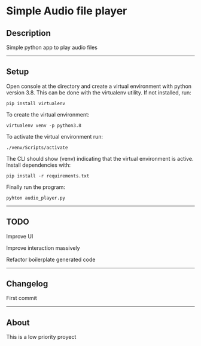 # Simple Audio file player

## Description
Simple python app to play audio files

___

## Setup
Open console at the directory and create a virtual environment with python version 3.8.
This can be done with the virtualenv utility. If not installed, run:

`pip install virtualenv`


To create the virtual environment:

`virtualenv venv -p python3.8`

To activate the virtual environment run:

`./venv/Scripts/activate`


The CLI should show (venv) indicating that the virtual environment is active.
Install dependencies with:

`pip install -r requirements.txt`


Finally run the program:

`pyhton audio_player.py`

---

## TODO
Improve UI

Improve interaction massively

Refactor boilerplate generated code

---

## Changelog
First commit

---

## About
This is a low priority proyect